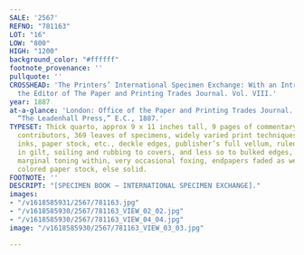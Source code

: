```yaml
---
SALE: '2567'
REFNO: "781163"
LOT: "16"
LOW: "800"
HIGH: "1200"
background_color: "#ffffff"
footnote_provenance: ''
pullquote: ''
CROSSHEAD: 'The Printers’ International Specimen Exchange: With an Introduction by
  the Editor of The Paper and Printing Trades Journal. Vol. VIII.'
year: 1887
at-a-glance: 'London: Office of the Paper and Printing Trades Journal. Field & Tuer,
  “The Leadenhall Press,” E.C., 1887.'
TYPESET: Thick quarto, approx 9 x 11 inches tall, 9 pages of commentary and list of
  contributors, 369 leaves of specimens, widely varied print techniques, colors and
  inks, paper stock, etc., deckle edges, publisher’s full vellum, ruled and lettered
  in gilt, soiling and rubbing to covers, and less so to bulked edges, occasional
  marginal toning within, very occasional foxing, endpapers faded as well as some
  colored paper stock, else solid.
FOOTNOTE: ''
DESCRIPT: "[SPECIMEN BOOK — INTERNATIONAL SPECIMEN EXCHANGE]."
images:
- "/v1618585931/2567/781163.jpg"
- "/v1618585930/2567/781163_VIEW_02_02.jpg"
- "/v1618585930/2567/781163_VIEW_04_04.jpg"
image: "/v1618585930/2567/781163_VIEW_03_03.jpg"

---
```

